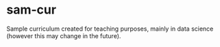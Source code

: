 # sam-cur
Sample curriculum created for teaching purposes, mainly in data science (however this may change in the future).
